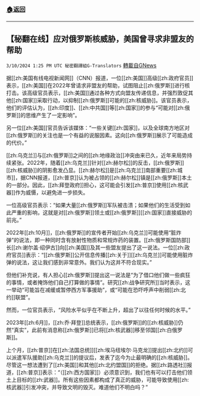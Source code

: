 ###  [:house:返回](README.md)
---


## 【秘翻在线】应对俄罗斯核威胁，美国曾寻求非盟友的帮助
`3/10/2024 1:25 PM UTC 秘密翻譯組G-Translators` [轉載自GNews](https://gnews.org/articles/2381835)

据[[zh:美国有线电视新闻网]]（CNN）报道，一位[[zh:美国]]高级[[zh:政府官员]]表示，[[zh:美国]]在2022年曾请求非盟友的帮助，试图阻止[[zh:俄罗斯]]进行核打击。该高级官员表示，[[zh:美国]]通过各种方式向盟友传递信息，并强烈敦促其他[[zh:国家]]采取行动，以抑制[[zh:俄罗斯]]可能的[[zh:核威胁]]。该官员表示，他们的评估认为，[[zh:印度]]、[[zh:中共国]]等[[zh:国家]]的参与“可能对[[zh:俄罗斯]]的思维产生了一定影响”。

另一位[[zh:美国]]官员告诉该媒体：“一些关键[[zh:国家]]，以及全球南方地区对[[zh:俄罗斯]]的关注也是一个有益的说服因素。这向[[zh:俄罗斯]]展示了可能造成的代价。”

[[zh:乌克兰]]与[[zh:俄罗斯]]之间的[[zh:地缘政治]]冲突由来已久，近年来局势持续紧张。2022年，随着[[zh:乌克兰]]针对[[zh:赫尔松]]的反击，[[zh:俄罗斯]][[zh:核威胁]]的阴影愈发凸显。[[zh:赫尔松]]是[[zh:乌克兰]]南部重要[[zh:城市]]，据CNN报道，[[zh:普京]]认为被占领的[[zh:赫尔松]]镇是[[zh:俄罗斯]]本土的一部分。因此，[[zh:拜登政府]]担心，这可能会引发[[zh:普京]]使用[[zh:核武器]]作为威慑，以避免进一步损失。

一位高级官员表示：“如果大量[[zh:俄罗斯]]军队被击溃；如果他们的生活受到如此严重的影响，这就是对[[zh:俄罗斯]]领土或[[zh:俄罗斯]][[zh:国家]]直接威胁的前兆。”

2022年[[zh:10月]]，[[zh:俄罗斯]]的宣传者开始[[zh:乌克兰]]可能使用“脏炸弹”的说法，即一种同时含有放射性物质和常规炸药的装置。[[zh:俄罗斯国防部]]长[[zh:谢尔盖·绍伊古]]向[[zh:美国]]及其一些盟友提出了这一说法。一位[[zh:政府官员]]表示：“[[zh:俄罗斯]]公开信息传播[[zh:关于]][[zh:乌克兰]]可能使用脏炸弹的说法，这让我们感到非常意外。我们认为这并不符合现实。”

但他们补充说，有人担心[[zh:俄罗斯]]提出这一说法是“为了借口他们做一些疯狂的事情，或者掩饰他们自己打算做的事情”。研究[[zh:战争研究所]]当时表示，这一举动“可能旨在减缓或暂停西方军事援助”，或“可能在恐吓呼声中削弱[[zh:北约]]联盟”。

然而，一位官员表示，“风险水平似乎在不断上升，超出了以往任何时候的水平。”

2023年[[zh:6月]]，[[zh:乔·拜登]]总统表示，[[zh:俄罗斯]]的[[zh:核威胁]]仍然“真实”，此前有消息称[[zh:俄罗斯]]已将[[zh:核武器]]移至邻国[[zh:白俄罗斯]]。

上个月，[[zh:普京]]在[[zh:法国总统]][[zh:埃马纽埃尔·马克龙]]提出[[zh:北约]]可以派遣军队援助[[zh:乌克兰]]的提议后，发表了迄今为止最明确的[[zh:核威胁]]。尽管这一想法遭到了[[zh:美国]]和其他[[zh:北约盟国]]的拒绝。据[[zh:路透社]]报道，[[zh:普京]]表示：“（[[zh:西方国家]]）必须意识到，我们也有可以打击他们领土上目标的[[zh:武器]]。所有这些因素都构成了真正的威胁，可能导致使用[[zh:核武器]]引发冲突，并导致文明的毁灭。难道他们不明白吗？”
